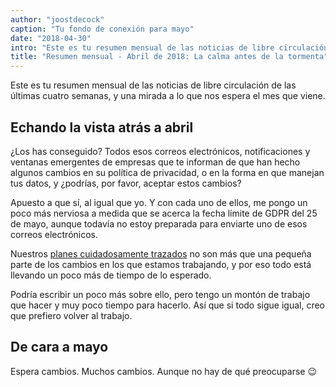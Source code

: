 ```yaml
---
author: "joostdecock"
caption: "Tu fondo de conexión para mayo"
date: "2018-04-30"
intro: "Este es tu resumen mensual de las noticias de libre circulación de las últimas cuatro semanas, y una mirada a lo que nos espera el mes que viene."
title: "Resumen mensual - Abril de 2018: La calma antes de la tormenta"
---
```


Este es tu resumen mensual de las noticias de libre circulación de las últimas cuatro semanas, y una mirada a lo que nos espera el mes que viene.

## Echando la vista atrás a abril

¿Los has conseguido? Todos esos correos electrónicos, notificaciones y ventanas emergentes de empresas que te informan de que han hecho algunos cambios en su política de privacidad, o en la forma en que manejan tus datos, y ¿podrías, por favor, aceptar estos cambios?

Apuesto a que sí, al igual que yo. Y con cada uno de ellos, me pongo un poco más nerviosa a medida que se acerca la fecha límite de GDPR del 25 de mayo, aunque todavía no estoy preparada para enviarte uno de esos correos electrónicos.

Nuestros [planes cuidadosamente trazados](/blog/gdpr-plan/) no son más que una pequeña parte de los cambios en los que estamos trabajando, y por eso todo está llevando un poco más de tiempo de lo esperado.

Podría escribir un poco más sobre ello, pero tengo un montón de trabajo que hacer y muy poco tiempo para hacerlo. Así que si todo sigue igual, creo que prefiero volver al trabajo.

## De cara a mayo

Espera cambios. Muchos cambios. Aunque no hay de qué preocuparse 😉

